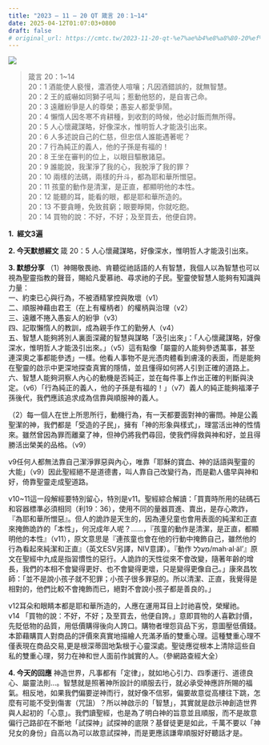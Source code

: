 ```yaml
---
title: "2023 – 11 – 20 QT 箴言 20：1~14"
date: 2025-04-12T01:07:03+0800
draft: false
# original_url: https://cmtc.tw/2023-11-20-qt-%e7%ae%b4%e8%a8%80-20%ef%bc%9a114
---
```


![](/images/qt.jpg)
> 箴言 20：1\~14  
> 20：1 酒能使人褻慢，濃酒使人喧嚷；凡因酒錯誤的，就無智慧。  
> 20：2 王的威嚇如同獅子吼叫；惹動他怒的，是自害己命。  
> 20：3 遠離紛爭是人的尊榮；愚妄人都愛爭鬧。  
> 20：4 懶惰人因冬寒不肯耕種，到收割的時候，他必討飯而無所得。  
> 20：5 人心懷藏謀略，好像深水，惟明哲人才能汲引出來。  
> 20：6 人多述說自己的仁慈，但忠信人誰能遇著呢？  
> 20：7 行為純正的義人，他的子孫是有福的！  
> 20：8 王坐在審判的位上，以眼目驅散諸惡。  
> 20：9 誰能說，我潔淨了我的心，我脫淨了我的罪？  
> 20：10 兩樣的法碼，兩樣的升斗，都為耶和華所憎惡。  
> 20：11 孩童的動作是清潔，是正直，都顯明他的本性。  
> 20：12 能聽的耳，能看的眼，都是耶和華所造的。  
> 20：13 不要貪睡，免致貧窮；眼要睜開，你就吃飽。  
> 20：14 買物的說：不好，不好；及至買去，他便自誇。

**1.  經文3遍**

**2. 今天默想經文**
箴 20：5 人心懷藏謀略，好像深水，惟明哲人才能汲引出來。

**3. 默想分享**
（1）神賜敬畏祂、肯聽從祂話語的人有智慧，我個人以為智慧也可以視為聖靈指教的聲音，賜給凡愛慕祂、尋求祂的子民。聖靈使智慧人能夠有知識與力量：  
一、約束已心與行為，不被酒精掌控與敗壞（v1）  
二、順服神藉由君王（在上有權柄者）的權柄與治理（v2）  
三、遠離不捲入愚妄人的紛爭（v3）  
四、記取懶惰人的教訓，成為親手作工的勤勞人（v4）  
五、智慧人能夠將別人裏面深藏的智慧與謀略「汲引出來」：「人心懷藏謀略，好像深水，惟明哲人才能汲引出來。」（v5）這有點像「屬靈的人能夠參透萬事，甚至連深奧之事都能參透」一樣。他看人事物不是光憑肉體看到膚淺的表面，而是能夠在聖靈的啟示中更深地探查真實的隱情，並且懂得如何將人引到正確的道路上。  
六、智慧人能夠洞察人內心的動機是否純正，並在每件事上作出正確的判斷與決定。（v6）「行為純正的義人，他的子孫是有福的！」（v7）義人的純正能夠福澤子孫後代，我們應該追求成為信靠與順服神的義人。

（2）每一個人在世上所思所行，動機行為，有一天都要面對神的審問。神是公義聖潔的神，我們都是「受造的子民」，擁有「神的形象與樣式」，理當活出神的性情來。雖然曾因為罪而離棄了神，但神仍將我們尋回，使我們得救與神和好，並且得勝活出榮美的品格。（v9）

v9任何人都無法靠自己潔淨罪惡與內心，唯靠「耶穌的寶血、神的話語與聖靈的大能」（v9）因此聖經絕不是道德書，叫人靠自己改變行為，而是勸人儘早與神和好，倚靠聖靈走成聖道路。

v10\~11這一段解經要特別留心，特別是v11。聖經綜合解讀：「買賣時所用的砝碼石和容器標準必須相同（利19：36），使用不同的量器買進、賣出，是存心欺詐，『為耶和華所憎惡』。但人的詭詐是天生的，因為連兒童也會用表面的純潔和正直來掩飾詭詐的「本性」，何況成年人呢？……，『孩童的動作是清潔，是正直，都顯明他的本性』（v11），原文意思是『連孩童也會在他的行動中掩飾自己，雖然他的行為看起來純潔和正直』（英文ESV另譯，NIV意譯）。『動作 מַעֲלָל/mah·al·äl’』原文在聖經中九成是指習慣性的惡行。人詭詐的天性從來不會改變，隨著年齡的增長，我們的本相不會變得更好、也不會變得更壞，只是變得更像自己。」康來昌牧師：「並不是說小孩子就不犯罪；小孩子很多罪惡的。所以清潔、正直，我覺得是相對的，他們比較不會掩飾而已，絕對不會說小孩子都是善良的。」

v12耳朵和眼睛本都是耶和華所造的，人應在運用耳目上討祂喜悅，榮耀祂。  
v14 「買物的說：不好，不好；及至買去，他便自誇。」意即買物的人喜歡討價，先貶低物的品質，用低價購得後向人誇口。購物者埋怨貨品下劣，意圖壓低價錢。本節藉購買人對商品的評價來真實地描繪人充滿矛盾的雙重心理。這種雙重心理不僅表現在商品交易,更是根深蒂固地紮根于心靈深處。聖徒應從根本上清除這些自私的雙重心理，努力在神和世人面前作誠實的人。（參網路查經大全）

**4. 今天的回應**
神造世界，凡事都有「定律」，就如地心引力、四季運行、道德良心、屬靈法則…。智慧就是照著神所設計的順服去行，就必承受神應許所賜的福氣。相反地，如果我們偏要逆神而行，就好像不信邪，偏要故意從高樓往下跳，怎麼有可能不受到傷害（咒詛）？所以神啟示的「智慧」，其實就是啟示神創造世界與人起初的「心意」。我們讀聖經，也是為了明白神的旨意並且順服，而不是故意偏行己路卻在不斷地「試探神」試探神的底限？基督徒更是如此，千萬不要以「神兒女的身份」自高以為可以故意試探神，而是更應該謙卑順服好好聽話才是。
